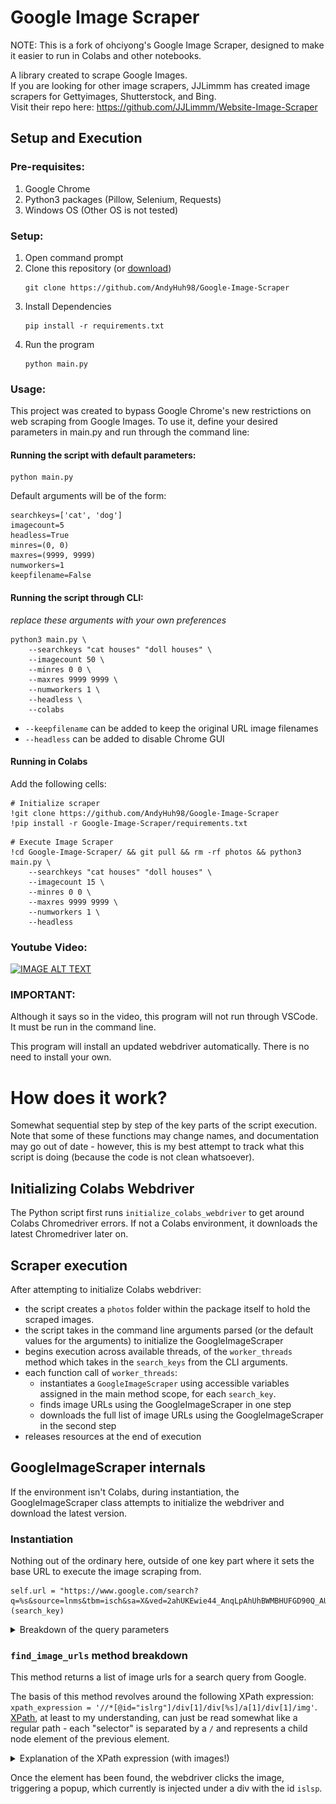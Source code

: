 # Google Image Scraper
NOTE: This is a fork of ohciyong's Google Image Scraper, designed to make it easier to run in Colabs and other notebooks.

A library created to scrape Google Images.<br>
If you are looking for other image scrapers, JJLimmm has created image scrapers for Gettyimages, Shutterstock, and Bing. <br>
Visit their repo here: https://github.com/JJLimmm/Website-Image-Scraper

## Setup and Execution
### Pre-requisites:
1. Google Chrome
2. Python3 packages (Pillow, Selenium, Requests)
3. Windows OS (Other OS is not tested)

### Setup:
1. Open command prompt
2. Clone this repository (or [download](https://github.com/AndyHuh98/Google-Image-Scraper/archive/refs/heads/master.zip))
    ```
    git clone https://github.com/AndyHuh98/Google-Image-Scraper
    ```
3. Install Dependencies
    ```
    pip install -r requirements.txt
    ```
4. Run the program
    ```
    python main.py
    ```

### Usage:
This project was created to bypass Google Chrome's new restrictions on web scraping from Google Images. 
To use it, define your desired parameters in main.py and run through the command line:

#### Running the script with default parameters:
```
python main.py
```

Default arguments will be of the form: 
````
searchkeys=['cat', 'dog'] 
imagecount=5 
headless=True 
minres=(0, 0) 
maxres=(9999, 9999) 
numworkers=1 
keepfilename=False
````

#### Running the script through CLI:
*replace these arguments with your own preferences*
```
python3 main.py \
    --searchkeys "cat houses" "doll houses" \
    --imagecount 50 \
    --minres 0 0 \
    --maxres 9999 9999 \
    --numworkers 1 \
    --headless \
    --colabs
```
* `--keepfilename` can be added to keep the original URL image filenames
* `--headless` can be added to disable Chrome GUI

#### Running in Colabs
Add the following cells:

````
# Initialize scraper
!git clone https://github.com/AndyHuh98/Google-Image-Scraper
!pip install -r Google-Image-Scraper/requirements.txt
````

````
# Execute Image Scraper
!cd Google-Image-Scraper/ && git pull && rm -rf photos && python3 main.py \
    --searchkeys "cat houses" "doll houses" \
    --imagecount 15 \
    --minres 0 0 \
    --maxres 9999 9999 \
    --numworkers 1 \
    --headless
````

### Youtube Video:
[![IMAGE ALT TEXT](https://github.com/ohyicong/Google-Image-Scraper/blob/master/youtube_thumbnail.PNG)](https://youtu.be/QZn_ZxpsIw4 "Google Image Scraper")


### IMPORTANT:
Although it says so in the video, this program will not run through VSCode. It must be run in the command line.

This program will install an updated webdriver automatically. There is no need to install your own.

# How does it work?
Somewhat sequential step by step of the key parts of the script execution. Note that some of these functions may change names, and documentation may go out of date - however, this is my best attempt to track what this script is doing (because the code is not clean whatsoever).

## Initializing Colabs Webdriver
The Python script first runs `initialize_colabs_webdriver` to get around Colabs Chromedriver errors. If not a Colabs environment, it downloads the latest Chromedriver later on.

## Scraper execution
After attempting to initialize Colabs webdriver:
* the script creates a `photos` folder within the package itself to hold the scraped images.
* the script takes in the command line arguments parsed (or the default values for the arguments) to initialize the GoogleImageScraper
* begins execution across available threads, of the `worker_threads` method which takes in the `search_keys` from the CLI arguments.
* each function call of `worker_threads`:
  * instantiates a `GoogleImageScraper` using accessible variables assigned in the main method scope, for each `search_key`.
  * finds image URLs using the GoogleImageScraper in one step
  * downloads the full list of image URLs using the GoogleImageScraper in the second step
* releases resources at the end of execution

## GoogleImageScraper internals
If the environment isn't Colabs, during instantiation, the GoogleImageScraper class attempts to initialize the webdriver and download the latest version.

### Instantiation
Nothing out of the ordinary here, outside of one key part where it sets the base URL to execute the image scraping from. 

````
self.url = "https://www.google.com/search?q=%s&source=lnms&tbm=isch&sa=X&ved=2ahUKEwie44_AnqLpAhUhBWMBHUFGD90Q_AUoAXoECBUQAw&biw=1920&bih=947"%(search_key)
````

<details>
<summary>Breakdown of the query parameters</summary>
The current query parameters are as follows:

* `q`: This parameter specifies the search query. In this case, the value is "cats", indicating that the search is for images related to cats.
* `source`: This parameter represents the source of the search. In this case, the value is "lnms", which stands for "linked normal search". It indicates that the search was initiated from the normal web search page.
* `tbm`: This parameter specifies the type of search being performed. In this case, the value is "isch", which stands for "image search". It indicates that the search is for images.
* `sa`: This parameter contains additional search parameters or settings. The value "X" in this case doesn't have a specific meaning as it could be a unique identifier or a generic value used by Google's search engine.
* `ved`: This parameter represents a version identifier for tracking purposes. The value "2ahUKEwie44_AnqLpAhUhBWMBHUFGD90Q_AUoAXoECBUQAw" is specific to the session or request and doesn't have a meaningful interpretation outside of Google's internal systems.
* `biw` and `bih`: These parameters specify the browser window width and height, respectively, in pixels. In this case, the values are "1920" for the browser window width and "947" for the browser window height.

</details>

### `find_image_urls` method breakdown
This method returns a list of image urls for a search query from Google.

The basis of this method revolves around the following XPath expression: `xpath_expression = '//*[@id="islrg"]/div[1]/div[%s]/a[1]/div[1]/img'`. [XPath](https://en.wikipedia.org/wiki/XPath), at least to my understanding, can just be read somewhat like a regular path - each "selector" is separated by a `/` and represents a child node element of the previous element. 

<details>
<summary>Explanation of the XPath expression (with images!)</summary>

1. `//*` - find any element of any type in the document that matches the subsequent steps of the expression.
2. `[@id="islrg"]` - gets an element with the id `islrg`
   ![](./documentation/xpath%202.png)
3. `div[1]` - gets the first child `div` of the element above.
   ![](./documentation/xpath%203.png)
4. `div[%s]` - gets the `'s'th` child `div` of the element above. The `%s` is supplied by the looping within `find_image_urls`. 
   * `imgurl = self.driver.find_element(By.XPATH, xpath_expression%(indx_1))`
   * ![](./documentation/xpath%204.png) 
5. `a[1]` - gets the first child `a` element of the element above.
   ![](documentation/xpath%205.png)
6. `div[1]` - gets the first child `div` element of the element above
   ![](documentation/xpath%206.png)
7. `img` - gets an child image element of the element above
   ![](documentation/xpath%207.png)

*At this point, the image has been located in the document tree!*
</details>

Once the element has been found, the webdriver clicks the image, triggering a popup, which currently is injected under a div with the id `islsp`.


